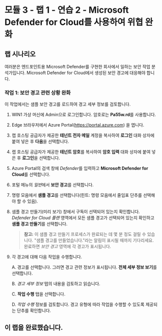 ﻿---
lab:
    title: '연습 2 - Microsoft Defender for Cloud를 사용하여 위협 완화'
    module: '모듈 3 – 클라우드용 Microsoft Defender를 사용하여 위협 완화'
---

# 모듈 3 - 랩 1 - 연습 2 - Microsoft Defender for Cloud를 사용하여 위협 완화

## 랩 시나리오

여러분은 엔드포인트용 Microsoft Defender를 구현한 회사에서 일하는 보안 작업 분석가입니다. Microsoft Defender for Cloud에서 생성된 보안 경고에 대응해야 합니다.


### 작업 1: 보안 경고 관련 상황 완화

이 작업에서는 샘플 보안 경고를 로드하여 경고 세부 정보를 검토합니다.

1. WIN1 가상 머신에 Admin으로 로그인합니다. 암호로는 **Pa55w.rd**를 사용합니다.  

2. Edge 브라우저에서 Azure Portal(https://portal.azure.com) 을 엽니다.

3. 랩 호스팅 공급자가 제공한 **테넌트 전자 메일** 계정을 복사하여 **로그인** 대화 상자에 붙여 넣은 후 **다음**을 선택합니다.

4. 랩 호스팅 공급자가 제공한 **테넌트 암호**를 복사하여 **암호 입력** 대화 상자에 붙여 넣은 후 **로그인**을 선택합니다.

5. Azure Portal의 검색 창에 *Defender*를 입력하고 **Microsoft Defender for Cloud**를 선택합니다.

6. 포털 메뉴의 *일반*에서 **보안 경고**를 선택합니다.

7. 명령 모음에서 **샘플 경고**를 선택합니다(힌트: 명령 모음에서 줄임표 단추를 선택해야 할 수 있음).

8. 샘플 경고 만들기(미리 보기) 창에서 구독이 선택되어 있는지 확인합니다.  *Defender for Cloud 플랜* 영역에서 모든 샘플 경고가 선택되어 있는지 확인하고 **샘플 경고 만들기**를 선택합니다.  

    >**참고:** 이 샘플 경고 만들기 프로세스가 완료되는 데 몇 분 정도 걸릴 수 있습니다. "샘플 경고를 만들었습니다."라는 알림이 표시될 때까지 기다리세요. 완료하면 *보안 경고* 영역에 각 경고가 표시됩니다.

9. 각 경고에 대해 다음 작업을 수행합니다.

    A. 경고를 선택합니다. 그러면 경고 관련 정보가 표시됩니다.  **전체 세부 정보 보기**를 선택합니다.

    B. *경고 세부 정보* 탭의 내용을 검토하고 읽습니다.

    C. **작업 수행** 탭을 선택합니다.

    D. *작업 수행* 정보를 검토합니다. 경고 유형에 따라 작업을 수행할 수 있도록 제공되는 단추를 확인합니다.

## 이 랩을 완료했습니다.
